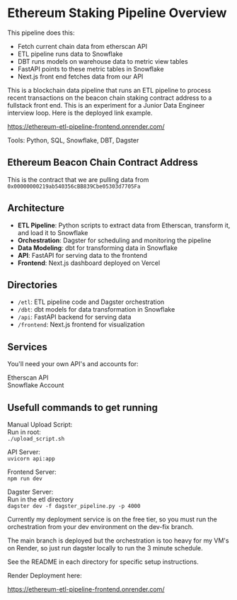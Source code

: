 # Ethereum Staking Pipeline Overview

This pipeline does this:

- Fetch current chain data from etherscan API  
- ETL pipeline runs data to Snowflake  
- DBT runs models on warehouse data to metric view tables  
- FastAPI points to these metric tables in Snowflake  
- Next.js front end fetches data from our API

This is a blockchain data pipeline that runs an ETL pipeline to process recent transactions on the beacon chain staking contract address to a fullstack front end. This is an experiment for a Junior Data Engineer interview loop. Here is the deployed link example.

https://ethereum-etl-pipeline-frontend.onrender.com/ 

Tools: Python, SQL, Snowflake, DBT, Dagster

## Ethereum Beacon Chain Contract Address  

This is the contract that we are pulling data from  
```0x00000000219ab540356cBB839Cbe05303d7705Fa```  

## Architecture

- **ETL Pipeline**: Python scripts to extract data from Etherscan, transform it, and load it to Snowflake
- **Orchestration**: Dagster for scheduling and monitoring the pipeline
- **Data Modeling**: dbt for transforming data in Snowflake
- **API**: FastAPI for serving data to the frontend
- **Frontend**: Next.js dashboard deployed on Vercel

## Directories

- `/etl`: ETL pipeline code and Dagster orchestration
- `/dbt`: dbt models for data transformation in Snowflake
- `/api`: FastAPI backend for serving data
- `/frontend`: Next.js frontend for visualization  

## Services

You'll need your own API's and accounts for:

Etherscan API  
Snowflake Account  

## Usefull commands to get running  

Manual Upload Script:  
Run in root:  
```./upload_script.sh```

API Server:  
```uvicorn api:app```  

Frontend Server:  
```npm run dev```  

Dagster Server:  
Run in the etl directory  
```dagster dev -f dagster_pipeline.py -p 4000```  

Currently my deployment service is on the free tier, so you must run the orchestration from your dev environment on the dev-fix branch.

The main branch is deployed but the orchestration is too heavy for my VM's on Render, so just run dagster locally to run the 3 minute schedule.

See the README in each directory for specific setup instructions.

Render Deployment here:

https://ethereum-etl-pipeline-frontend.onrender.com/ 